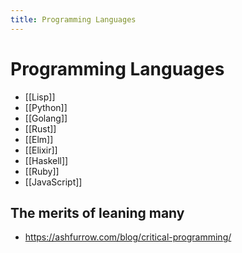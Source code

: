 ```yaml
---
title: Programming Languages
---
```


# Programming Languages

- [[Lisp]]
- [[Python]]
- [[Golang]]
- [[Rust]]
- [[Elm]]
- [[Elixir]]
- [[Haskell]]
- [[Ruby]]
- [[JavaScript]]

## The merits of leaning many

- https://ashfurrow.com/blog/critical-programming/
